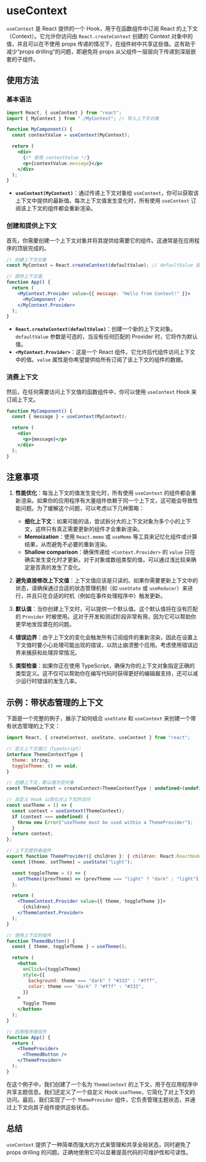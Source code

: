 # useContext

`useContext` 是 React 提供的一个 Hook，用于在函数组件中订阅 React 的上下文（Context）。它允许你访问由 `React.createContext` 创建的 Context 对象中的值，并且可以在不使用 props 传递的情况下，在组件树中共享这些值。这有助于减少“props drilling”的问题，即避免将 props 从父组件一层层向下传递到深层嵌套的子组件。

## 使用方法

### 基本语法

```jsx
import React, { useContext } from "react";
import { MyContext } from "./MyContext"; // 导入上下文对象

function MyComponent() {
  const contextValue = useContext(MyContext);

  return (
    <div>
      {/* 使用 contextValue */}
      <p>{contextValue.message}</p>
    </div>
  );
}
```

- **`useContext(MyContext)`**：通过传递上下文对象给 `useContext`，你可以获取该上下文中提供的最新值。每次上下文值发生变化时，所有使用 `useContext` 订阅该上下文的组件都会重新渲染。

### 创建和提供上下文

首先，你需要创建一个上下文对象并将其提供给需要它的组件。这通常是在应用程序的顶层完成的。

```jsx
// 创建上下文对象
const MyContext = React.createContext(defaultValue); // defaultValue 是可选的默认值

// 提供上下文值
function App() {
  return (
    <MyContext.Provider value={{ message: "Hello from Context!" }}>
      <MyComponent />
    </MyContext.Provider>
  );
}
```

- **`React.createContext(defaultValue)`**：创建一个新的上下文对象。`defaultValue` 参数是可选的，当没有任何匹配的 Provider 时，它将作为默认值。
- **`<MyContext.Provider>`**：这是一个 React 组件，它允许后代组件访问上下文中的值。`value` 属性是你希望提供给所有订阅了该上下文的组件的数据。

### 消费上下文

然后，在任何需要访问上下文值的函数组件中，你可以使用 `useContext` Hook 来订阅上下文。

```jsx
function MyComponent() {
  const { message } = useContext(MyContext);

  return (
    <div>
      <p>{message}</p>
    </div>
  );
}
```

## 注意事项

1. **性能优化**：每当上下文的值发生变化时，所有使用 `useContext` 的组件都会重新渲染。如果你的应用程序有大量组件依赖于同一个上下文，这可能会导致性能问题。为了缓解这个问题，可以考虑以下几种策略：

   - **细化上下文**：如果可能的话，尝试拆分大的上下文对象为多个小的上下文，这样只有真正需要更新的组件才会重新渲染。
   - **Memoization**：使用 `React.memo` 或 `useMemo` 等工具来记忆化组件或计算结果，从而避免不必要的重新渲染。
   - **Shallow comparison**：确保传递给 `<Context.Provider>` 的 `value` 只在确实发生变化时才更新。对于对象或数组类型的值，可以通过浅比较来确定是否真的发生了变化。

2. **避免直接修改上下文值**：上下文值应该是只读的。如果你需要更新上下文中的状态，请确保通过合适的状态管理机制（如 `useState` 或 `useReducer`）来进行，并且只在合适的时机（例如在事件处理程序中）触发更新。

3. **默认值**：当你创建上下文时，可以提供一个默认值。这个默认值将在没有匹配的 `Provider` 时被使用。这对于开发和测试阶段非常有用，因为它可以帮助你更早地发现潜在的问题。

4. **错误边界**：由于上下文的变化会触发所有订阅组件的重新渲染，因此在设置上下文值时要小心处理可能出现的错误，以防止崩溃整个应用。考虑使用错误边界来捕获和处理异常情况。

5. **类型检查**：如果你正在使用 TypeScript，确保为你的上下文对象指定正确的类型定义。这不仅可以帮助你在编写代码时获得更好的编辑器支持，还可以减少运行时错误的发生几率。

## 示例：带状态管理的上下文

下面是一个完整的例子，展示了如何结合 `useState` 和 `useContext` 来创建一个带有状态管理的上下文：

```jsx
import React, { createContext, useState, useContext } from "react";

// 定义上下文接口（TypeScript）
interface ThemeContextType {
  theme: string;
  toggleTheme: () => void;
}

// 创建上下文，默认值为空对象
const ThemeContext = createContext<ThemeContextType | undefined>(undefined);

// 自定义 Hook 以简化对上下文的访问
const useTheme = () => {
  const context = useContext(ThemeContext);
  if (context === undefined) {
    throw new Error("useTheme must be used within a ThemeProvider");
  }
  return context;
};

// 上下文提供者组件
export function ThemeProvider({ children }: { children: React.ReactNode }) {
  const [theme, setTheme] = useState("light");

  const toggleTheme = () => {
    setTheme((prevTheme) => (prevTheme === "light" ? "dark" : "light"));
  };

  return (
    <ThemeContext.Provider value={{ theme, toggleTheme }}>
      {children}
    </ThemeContext.Provider>
  );
}

// 使用上下文的组件
function ThemedButton() {
  const { theme, toggleTheme } = useTheme();

  return (
    <button
      onClick={toggleTheme}
      style={{
        background: theme === "dark" ? "#333" : "#fff",
        color: theme === "dark" ? "#fff" : "#333",
      }}
    >
      Toggle Theme
    </button>
  );
}

// 应用程序根组件
function App() {
  return (
    <ThemeProvider>
      <ThemedButton />
    </ThemeProvider>
  );
}
```

在这个例子中，我们创建了一个名为 `ThemeContext` 的上下文，用于在应用程序中共享主题信息。我们还定义了一个自定义 Hook `useTheme`，它简化了对上下文的访问。最后，我们实现了一个 `ThemeProvider` 组件，它负责管理主题状态，并通过上下文向其子组件提供这些状态。

## 总结

`useContext` 提供了一种简单而强大的方式来管理和共享全局状态，同时避免了 props drilling 的问题。正确地使用它可以显著提高代码的可维护性和可读性。
